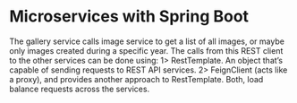 # Microservices with Spring Boot
The gallery service calls image service to get a list of all images, or maybe only images created during a specific year.
The calls from this REST client to the other services can be done using:
  1> RestTemplate. An object that’s capable of sending requests to REST API services.
  2> FeignClient (acts like a proxy), and provides another approach to RestTemplate.
Both, load balance requests across the services.
